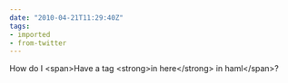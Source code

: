 ```yaml
---
date: "2010-04-21T11:29:40Z"
tags:
- imported
- from-twitter
---
```

How do I &lt;span&gt;Have a tag &lt;strong&gt;in here&lt;/strong&gt; in haml&lt;/span&gt;?
